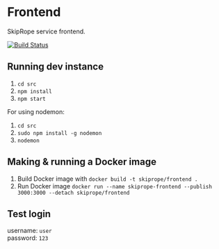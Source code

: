 # Frontend

SkipRope service frontend.

[![Build Status](https://travis-ci.org/Kolebnica/Frontend.svg?branch=master)](https://travis-ci.org/Kolebnica/Frontend)

## Running dev instance

1. `cd src`
2. `npm install`
3. `npm start`

For using nodemon:

1. `cd src`
2. `sudo npm install -g nodemon`
3. `nodemon`

## Making & running a Docker image

1. Build Docker image with `docker build -t skiprope/frontend . `
2. Run Docker image `docker run --name skiprope-frontend --publish 3000:3000 --detach skiprope/frontend`

## Test login  
username: `user`  
password: `123`  
